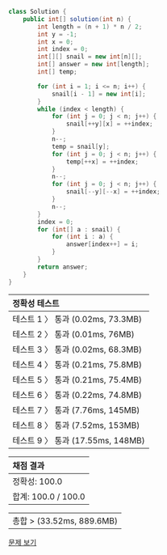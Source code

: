```java
class Solution {
    public int[] solution(int n) {
        int length = (n + 1) * n / 2;
        int y = -1;
        int x = 0;
        int index = 0;
        int[][] snail = new int[n][];
        int[] answer = new int[length];
        int[] temp;

        for (int i = 1; i <= n; i++) {
            snail[i - 1] = new int[i];
        }
        while (index < length) {
            for (int j = 0; j < n; j++) {
                snail[++y][x] = ++index;
            }
            n--;
            temp = snail[y];
            for (int j = 0; j < n; j++) {
                temp[++x] = ++index;
            }
            n--;
            for (int j = 0; j < n; j++) {
                snail[--y][--x] = ++index;
            }
            n--;
        }
        index = 0;
        for (int[] a : snail) {
            for (int i : a) {
                answer[index++] = i;
            }
        }
        return answer;
    }
}
```
 | 정확성 테스트 |
 |  :-  |
 | 테스트 1 〉 통과 (0.02ms, 73.3MB) |
 | 테스트 2 〉 통과 (0.01ms, 76MB) |
 | 테스트 3 〉 통과 (0.02ms, 68.3MB) |
 | 테스트 4 〉 통과 (0.21ms, 75.8MB) |
 | 테스트 5 〉 통과 (0.21ms, 75.4MB) |
 | 테스트 6 〉 통과 (0.22ms, 74.8MB) |
 | 테스트 7 〉 통과 (7.76ms, 145MB) |
 | 테스트 8 〉 통과 (7.52ms, 153MB) |
 | 테스트 9 〉 통과 (17.55ms, 148MB) |

 | 채점 결과 |
 | :- |
 | 정확성: 100.0 |
 | 합계: 100.0 / 100.0 |

 ||
 | :- |
 | 총합 > (33.52ms, 889.6MB) |

[문제 보기](https://programmers.co.kr/learn/courses/30/lessons/68645?language=java)